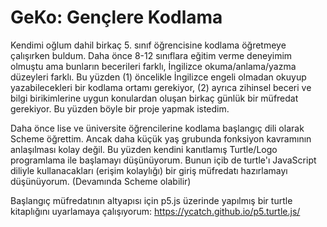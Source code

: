 # GeKo: Gençlere Kodlama

Kendimi oğlum dahil birkaç 5. sınıf öğrencisine kodlama öğretmeye çalışırken buldum. Daha önce 8-12 sınıflara eğitim verme deneyimim olmuştu ama bunların becerileri farklı, İngilizce okuma/anlama/yazma düzeyleri farklı. Bu yüzden (1) öncelikle İngilizce engeli olmadan okuyup yazabilecekleri bir kodlama ortamı gerekiyor, (2) ayrıca zihinsel beceri ve bilgi birikimlerine uygun konulardan oluşan birkaç günlük bir müfredat gerekiyor. Bu yüzden böyle bir proje yapmak istedim.

Daha önce lise ve üniversite  öğrencilerine kodlama başlangıç dili olarak Scheme öğrettim. Ancak daha küçük yaş grubunda fonksiyon kavramının anlaşılması kolay değil. Bu yüzden kendini kanıtlamış Turtle/Logo programlama ile başlamayı düşünüyorum. Bunun içib de turtle'ı JavaScript diliyle kullanacakları (erişim kolaylığı) bir giriş müfredatı hazırlamayı düşünüyorum. (Devamında Scheme olabilir) 

Başlangıç müfredatının altyapısı için p5.js üzerinde yapılmış bir turtle kitaplığını uyarlamaya çalışıyorum: https://ycatch.github.io/p5.turtle.js/ 